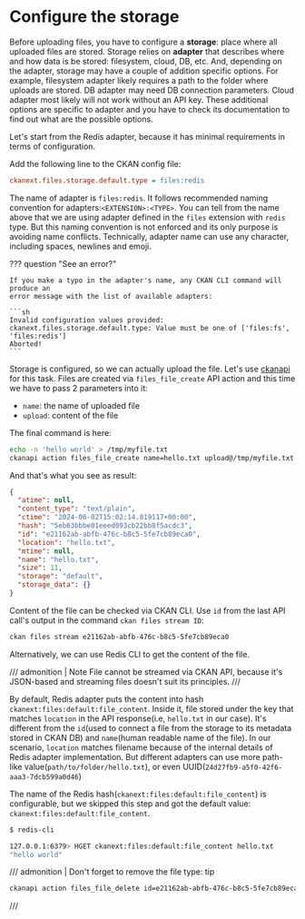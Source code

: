 # Configure the storage

Before uploading files, you have to configure a **storage**: place where all
uploaded files are stored. Storage relies on **adapter** that describes where
and how data is be stored: filesystem, cloud, DB, etc. And, depending on the
adapter, storage may have a couple of addition specific options. For example,
filesystem adapter likely requires a path to the folder where uploads are
stored. DB adapter may need DB connection parameters. Cloud adapter most likely
will not work without an API key. These additional options are specific to
adapter and you have to check its documentation to find out what are the
possible options.

Let's start from the Redis adapter, because it has minimal requirements in terms
of configuration.

Add the following line to the CKAN config file:

```ini
ckanext.files.storage.default.type = files:redis
```

The name of adapter is `files:redis`. It follows recommended naming convention
for adapters:`<EXTENSION>:<TYPE>`. You can tell from the name above that we are
using adapter defined in the `files` extension with `redis` type. But this
naming convention is not enforced and its only purpose is avoiding name
conflicts. Technically, adapter name can use any character, including spaces,
newlines and emoji.


??? question "See an error?"

    If you make a typo in the adapter's name, any CKAN CLI command will produce an
    error message with the list of available adapters:

    ```sh
    Invalid configuration values provided:
    ckanext.files.storage.default.type: Value must be one of ['files:fs', 'files:redis']
    Aborted!
    ```

Storage is configured, so we can actually upload the file. Let's use
[ckanapi](https://github.com/ckan/ckanapi) for this task. Files are created via
`files_file_create` API action and this time we have to pass 2 parameters into
it:

* `name`: the name of uploaded file
* `upload`: content of the file

The final command is here:

```sh
echo -n 'hello world' > /tmp/myfile.txt
ckanapi action files_file_create name=hello.txt upload@/tmp/myfile.txt
```

And that's what you see as result:

```json
{
  "atime": null,
  "content_type": "text/plain",
  "ctime": "2024-06-02T15:02:14.819117+00:00",
  "hash": "5eb63bbbe01eeed093cb22bb8f5acdc3",
  "id": "e21162ab-abfb-476c-b8c5-5fe7cb89eca0",
  "location": "hello.txt",
  "mtime": null,
  "name": "hello.txt",
  "size": 11,
  "storage": "default",
  "storage_data": {}
}
```

Content of the file can be checked via CKAN CLI. Use `id` from the last API
call's output in the command `ckan files stream ID`:

```sh
ckan files stream e21162ab-abfb-476c-b8c5-5fe7cb89eca0
```

Alternatively, we can use Redis CLI to get the content of the file.

/// admonition | Note
File cannot be streamed via CKAN API, because it's JSON-based and streaming
files doesn't suit its principles.
///

By default, Redis adapter puts the content into hash
`ckanext:files:default:file_content`. Inside it, file stored under the key that
matches `location` in the API response(i.e, `hello.txt` in our case). It's
different from the `id`(used to connect a file from the storage to its metadata
stored in CKAN DB) and `name`(human readable name of the file). In our
scenario, `location` matches filename because of the internal details of Redis
adapter implementation. But different adapters can use more path-like
value(`path/to/folder/hello.txt`), or even
UUID(`24d27fb9-a5f0-42f6-aaa3-7dcb599a0d46`)

The name of the Redis hash(`ckanext:files:default:file_content`) is
configurable, but we skipped this step and got the default value:
`ckanext:files:default:file_content`.

```sh
$ redis-cli

127.0.0.1:6379> HGET ckanext:files:default:file_content hello.txt
"hello world"
```

/// admonition | Don't forget to remove the file
    type: tip
```sh
ckanapi action files_file_delete id=e21162ab-abfb-476c-b8c5-5fe7cb89eca0
```
///
